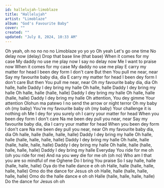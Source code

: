 ```yaml
---
id: hallelujah-limoblaze
title: "Hallelujah"
artist: "Limoblaze"
album: "God's Favourite Baby"
cover: ""
created: ""
updated: "July 8, 2024, 10:33 AM"
---
```


Oh yeah, oh no no no no
Limoblaze yo yo yo
Oh yeah
Let's go one time
No delay now (delay)
Drop that base line (that base)
When it comes for my case
My daddy no use me play now
I say no delay now
Me I want to praise now
When it comes for my case
My daddy no use me play
E carry my matter for head
I been dey form I don't care
But then You pull me near, near
Say my favourite baby dia, dia
E carry my matter for head
I been dey form I don't care
But then You pull me near, near
Oh my favourite baby dia, dia
Oh halle, halle
Daddy I dey bring my halle
Oh halle, halle
Daddy I dey bring my halle
Oh halle, halle (halle, halle)
Daddy I dey bring my halle
Oh halle, halle (halle, halle)
Daddy I dey bring my halle
Oh attention, You dey gimme Your attention
Olohun ma patewo
I no send the arrow or night terror
Oh my baby oh (my baby)
You're my favourite baby oh (my baby)
Your challenge it is nothing oh
Me I dey for you surely oh
I carry your matter for head
When you been dey form I don't care
Na me been dey pull you near, near
Say my favourite baby dia, dia
I carry your matter for head
When you been dey form I don't care
Na me been dey pull you near, near
Oh my favourite baby dia, dia
Oh halle, halle (halle, halle, halle)
Daddy I dey bring my halle
Oh halle, halle (halle, halle, halle, halle)
Daddy I dey bring my halle
Oh halle, halle (halle, halle, halle, halle)
Daddy I dey bring my halle
Oh halle, halle (halle, halle, halle, halle)
Daddy I dey bring my halle
Everyday You ride for me oh (oh you ride for me)
And na you wey die for me oh (oh no)
Who am I that you are so mindful of me
Oghene Do I bring You praise
So I say halle, halle (halle, halle, halle)
Oya do the halle dance e oh oh
Halle, halle (halle, halle, halle, halle)
Omo do the dance for Jesus oh oh
Halle, halle (halle, halle, halle, halle)
Omo do the halle dance e oh oh
Halle (halle, halle, halle, halle)
Do the dance for Jesus oh oh